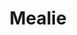---
git: https://github.com/mealie-recipes/mealie
logohandle: mealieio
sort: mealie
title: Mealie
website: https://docs.mealie.io/
---
